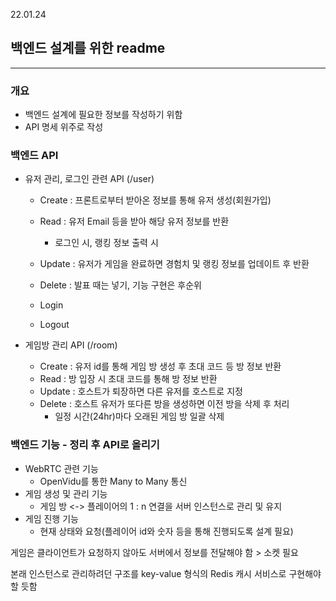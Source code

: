 22.01.24

## 백엔드 설계를 위한 readme

---

### 개요

- 백엔드 설계에 필요한 정보를 작성하기 위함
- API 명세 위주로 작성

### 백엔드 API

- 유저 관리, 로그인 관련 API (/user)
  - Create : 프론트로부터 받아온 정보를 통해 유저 생성(회원가입)
  - Read : 유저 Email 등을 받아 해당 유저 정보를 반환
    - 로그인 시, 랭킹 정보 출력 시

  - Update : 유저가 게임을 완료하면 경험치 및 랭킹 정보를 업데이트 후 반환
  - Delete : 발표 때는 넣기, 기능 구현은 후순위
  - Login
  - Logout

- 게임방 관리 API (/room)
  - Create : 유저 id를 통해 게임 방 생성 후 초대 코드 등 방 정보 반환
  - Read : 방 입장 시 초대 코드를 통해 방 정보 반환
  - Update : 호스트가 퇴장하면 다른 유저를 호스트로 지정
  - Delete : 호스트 유저가 또다른 방을 생성하면 이전 방을 삭제 후 처리
    - 일정 시간(24hr)마다 오래된 게임 방 일괄 삭제


### 백엔드 기능 - 정리 후 API로 올리기

- WebRTC 관련 기능
  - OpenVidu를 통한 Many to Many 통신
- 게임 생성 및 관리 기능
  - 게임 방 <-> 플레이어의 1 : n 연결을 서버 인스턴스로 관리 및 유지
- 게임 진행 기능
  - 현재 상태와 요청(플레이어 id와 숫자 등을 통해 진행되도록 설계 필요)



게임은 클라이언트가 요청하지 않아도 서버에서 정보를 전달해야 함 > 소켓 필요

본래 인스턴스로 관리하려던 구조를 key-value 형식의 Redis 캐시 서비스로 구현해야 할 듯함
